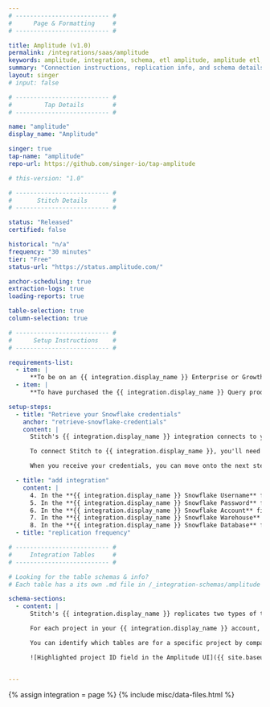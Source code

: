 ```yaml
---
# -------------------------- #
#      Page & Formatting     #
# -------------------------- #

title: Amplitude (v1.0)
permalink: /integrations/saas/amplitude
keywords: amplitude, integration, schema, etl amplitude, amplitude etl, amplitude schema
summary: "Connection instructions, replication info, and schema details for Stitch's Amplitude integration."
layout: singer
# input: false

# -------------------------- #
#         Tap Details        #
# -------------------------- #

name: "amplitude"
display_name: "Amplitude"

singer: true 
tap-name: "amplitude"
repo-url: https://github.com/singer-io/tap-amplitude

# this-version: "1.0"

# -------------------------- #
#       Stitch Details       #
# -------------------------- #

status: "Released"
certified: false 

historical: "n/a"
frequency: "30 minutes"
tier: "Free"
status-url: "https://status.amplitude.com/"

anchor-scheduling: true
extraction-logs: true
loading-reports: true

table-selection: true
column-selection: true

# -------------------------- #
#      Setup Instructions    #
# -------------------------- #

requirements-list:
  - item: |
      **To be on an {{ integration.display_name }} Enterprise or Growth plan**. Amplitude requires this to access the Query product add-on.  
  - item: |
      **To have purchased the {{ integration.display_name }} Query product add-on.** [Query](https://amplitude.zendesk.com/hc/en-us/articles/115001902492-Query-Snowflake){:target="new"} is an {{ integration.display_name }}-managed Snowflake database, which Stitch's integration replicates data from.

setup-steps:
  - title: "Retrieve your Snowflake credentials"
    anchor: "retrieve-snowflake-credentials"
    content: |
      Stitch's {{ integration.display_name }} integration connects to your {{ integration.display_name }}-managed Snowflake database to replicate data.

      To connect Stitch to {{ integration.display_name }}, you'll need to retrieve your Snowflake credentials from {{ integration.display_name }}. Reach out to [{{ integration.display_name }} support](https://amplitude.zendesk.com/hc/en-us/requests/new){:target="new"} or your {{ integration.display_name }} Success Manager to get your credentials.

      When you receive your credentials, you can move onto the next step.

  - title: "add integration"
    content: |
      4. In the **{{ integration.display_name }} Snowflake Username** field, enter your Snowflake username.
      5. In the **{{ integration.display_name }} Snowflake Password** field, enter the Snowflake user's password.
      6. In the **{{ integration.display_name }} Snowflake Account** field, enter the Snowflake account.
      7. In the **{{ integration.display_name }} Snowflake Warehouse** field, enter the name of the Snowflake warehouse.
      8. In the **{{ integration.display_name }} Snowflake Database** field, enter the name of the Snowflake database.
  - title: "replication frequency"

# -------------------------- #
#     Integration Tables     #
# -------------------------- #

# Looking for the table schemas & info?
# Each table has a its own .md file in /_integration-schemas/amplitude

schema-sections:
  - content: |
      Stitch's {{ integration.display_name }} replicates two types of tables: Events and merged user IDs.

      For each project in your {{ integration.display_name }} account, a set of these tables will be available for replication. Stitch will append a project's ID to each table name to make them easily identifiable. For example: If a project has an ID of `168342`, the events table for the project will be named `events_168432`.

      You can identify which tables are for a specific project by comparing the ID in the table name to the projects in your {{ integration.display_name }} account. You can access this page in your {{ integration.display_name }} account by clicking the **User menu (top right corner) > Settings > Projects**.

      ![Highlighted project ID field in the Amplitude UI]({{ site.baseurl }}/images/integrations/amplitude-project-id.png)


---
```

{% assign integration = page %}
{% include misc/data-files.html %}